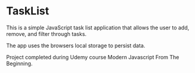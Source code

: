 # TaskList
This is a simple JavaScript task list application that allows the user to add, remove, and filter through tasks. 

The app uses the browsers local storage to persist data.

Project completed during Udemy course Modern Javascript From The Beginning.
